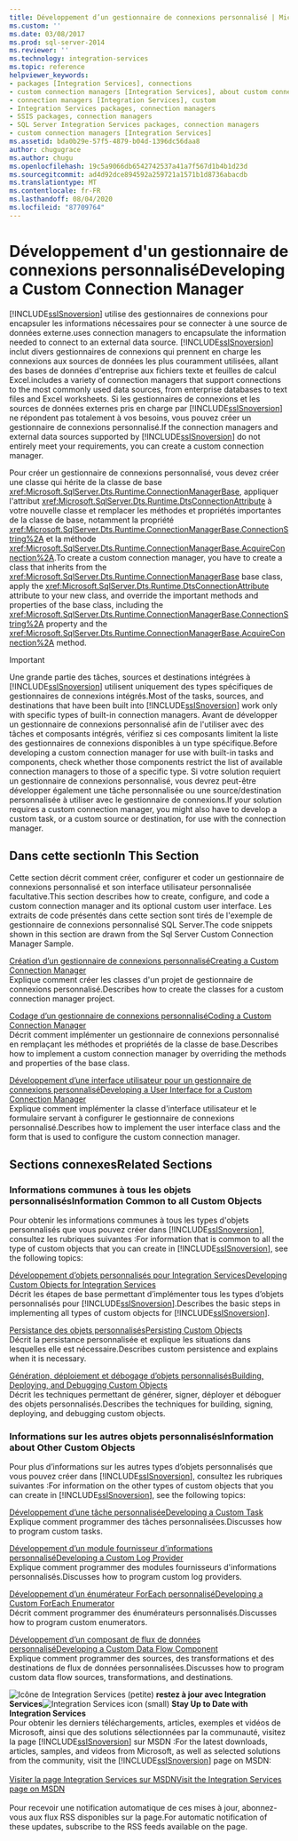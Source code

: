 ```yaml
---
title: Développement d’un gestionnaire de connexions personnalisé | Microsoft Docs
ms.custom: ''
ms.date: 03/08/2017
ms.prod: sql-server-2014
ms.reviewer: ''
ms.technology: integration-services
ms.topic: reference
helpviewer_keywords:
- packages [Integration Services], connections
- custom connection managers [Integration Services], about custom connection managers
- connection managers [Integration Services], custom
- Integration Services packages, connection managers
- SSIS packages, connection managers
- SQL Server Integration Services packages, connection managers
- custom connection managers [Integration Services]
ms.assetid: bda0b29e-57f5-4879-b04d-1396dc56daa8
author: chugugrace
ms.author: chugu
ms.openlocfilehash: 19c5a9066db6542742537a41a7f567d1b4b1d23d
ms.sourcegitcommit: ad4d92dce894592a259721a1571b1d8736abacdb
ms.translationtype: MT
ms.contentlocale: fr-FR
ms.lasthandoff: 08/04/2020
ms.locfileid: "87709764"
---
```

# <a name="developing-a-custom-connection-manager"></a><span data-ttu-id="23ccf-102">Développement d'un gestionnaire de connexions personnalisé</span><span class="sxs-lookup"><span data-stu-id="23ccf-102">Developing a Custom Connection Manager</span></span>
  [!INCLUDE[ssISnoversion](../../../includes/ssisnoversion-md.md)] <span data-ttu-id="23ccf-103">utilise des gestionnaires de connexions pour encapsuler les informations nécessaires pour se connecter à une source de données externe.</span><span class="sxs-lookup"><span data-stu-id="23ccf-103">uses connection managers to encapsulate the information needed to connect to an external data source.</span></span> [!INCLUDE[ssISnoversion](../../../includes/ssisnoversion-md.md)] <span data-ttu-id="23ccf-104">inclut divers gestionnaires de connexions qui prennent en charge les connexions aux sources de données les plus couramment utilisées, allant des bases de données d'entreprise aux fichiers texte et feuilles de calcul Excel.</span><span class="sxs-lookup"><span data-stu-id="23ccf-104">includes a variety of connection managers that support connections to the most commonly used data sources, from enterprise databases to text files and Excel worksheets.</span></span> <span data-ttu-id="23ccf-105">Si les gestionnaires de connexions et les sources de données externes pris en charge par [!INCLUDE[ssISnoversion](../../../includes/ssisnoversion-md.md)] ne répondent pas totalement à vos besoins, vous pouvez créer un gestionnaire de connexions personnalisé.</span><span class="sxs-lookup"><span data-stu-id="23ccf-105">If the connection managers and external data sources supported by [!INCLUDE[ssISnoversion](../../../includes/ssisnoversion-md.md)] do not entirely meet your requirements, you can create a custom connection manager.</span></span>  
  
 <span data-ttu-id="23ccf-106">Pour créer un gestionnaire de connexions personnalisé, vous devez créer une classe qui hérite de la classe de base <xref:Microsoft.SqlServer.Dts.Runtime.ConnectionManagerBase>, appliquer l'attribut <xref:Microsoft.SqlServer.Dts.Runtime.DtsConnectionAttribute> à votre nouvelle classe et remplacer les méthodes et propriétés importantes de la classe de base, notamment la propriété <xref:Microsoft.SqlServer.Dts.Runtime.ConnectionManagerBase.ConnectionString%2A> et la méthode <xref:Microsoft.SqlServer.Dts.Runtime.ConnectionManagerBase.AcquireConnection%2A>.</span><span class="sxs-lookup"><span data-stu-id="23ccf-106">To create a custom connection manager, you have to create a class that inherits from the <xref:Microsoft.SqlServer.Dts.Runtime.ConnectionManagerBase> base class, apply the <xref:Microsoft.SqlServer.Dts.Runtime.DtsConnectionAttribute> attribute to your new class, and override the important methods and properties of the base class, including the <xref:Microsoft.SqlServer.Dts.Runtime.ConnectionManagerBase.ConnectionString%2A> property and the <xref:Microsoft.SqlServer.Dts.Runtime.ConnectionManagerBase.AcquireConnection%2A> method.</span></span>  
  
> [!IMPORTANT]  
>  <span data-ttu-id="23ccf-107">Une grande partie des tâches, sources et destinations intégrées à [!INCLUDE[ssISnoversion](../../../includes/ssisnoversion-md.md)] utilisent uniquement des types spécifiques de gestionnaires de connexions intégrés.</span><span class="sxs-lookup"><span data-stu-id="23ccf-107">Most of the tasks, sources, and destinations that have been built into [!INCLUDE[ssISnoversion](../../../includes/ssisnoversion-md.md)] work only with specific types of built-in connection managers.</span></span> <span data-ttu-id="23ccf-108">Avant de développer un gestionnaire de connexions personnalisé afin de l'utiliser avec des tâches et composants intégrés, vérifiez si ces composants limitent la liste des gestionnaires de connexions disponibles à un type spécifique.</span><span class="sxs-lookup"><span data-stu-id="23ccf-108">Before developing a custom connection manager for use with built-in tasks and components, check whether those components restrict the list of available connection managers to those of a specific type.</span></span> <span data-ttu-id="23ccf-109">Si votre solution requiert un gestionnaire de connexions personnalisé, vous devrez peut-être développer également une tâche personnalisée ou une source/destination personnalisée à utiliser avec le gestionnaire de connexions.</span><span class="sxs-lookup"><span data-stu-id="23ccf-109">If your solution requires a custom connection manager, you might also have to develop a custom task, or a custom source or destination, for use with the connection manager.</span></span>  
  
## <a name="in-this-section"></a><span data-ttu-id="23ccf-110">Dans cette section</span><span class="sxs-lookup"><span data-stu-id="23ccf-110">In This Section</span></span>  
 <span data-ttu-id="23ccf-111">Cette section décrit comment créer, configurer et coder un gestionnaire de connexions personnalisé et son interface utilisateur personnalisée facultative.</span><span class="sxs-lookup"><span data-stu-id="23ccf-111">This section describes how to create, configure, and code a custom connection manager and its optional custom user interface.</span></span> <span data-ttu-id="23ccf-112">Les extraits de code présentés dans cette section sont tirés de l'exemple de gestionnaire de connexions personnalisé SQL Server.</span><span class="sxs-lookup"><span data-stu-id="23ccf-112">The code snippets shown in this section are drawn from the Sql Server Custom Connection Manager Sample.</span></span>  
  
 [<span data-ttu-id="23ccf-113">Création d’un gestionnaire de connexions personnalisé</span><span class="sxs-lookup"><span data-stu-id="23ccf-113">Creating a Custom Connection Manager</span></span>](creating-a-custom-connection-manager.md)  
 <span data-ttu-id="23ccf-114">Explique comment créer les classes d'un projet de gestionnaire de connexions personnalisé.</span><span class="sxs-lookup"><span data-stu-id="23ccf-114">Describes how to create the classes for a custom connection manager project.</span></span>  
  
 [<span data-ttu-id="23ccf-115">Codage d’un gestionnaire de connexions personnalisé</span><span class="sxs-lookup"><span data-stu-id="23ccf-115">Coding a Custom Connection Manager</span></span>](coding-a-custom-connection-manager.md)  
 <span data-ttu-id="23ccf-116">Décrit comment implémenter un gestionnaire de connexions personnalisé en remplaçant les méthodes et propriétés de la classe de base.</span><span class="sxs-lookup"><span data-stu-id="23ccf-116">Describes how to implement a custom connection manager by overriding the methods and properties of the base class.</span></span>  
  
 [<span data-ttu-id="23ccf-117">Développement d’une interface utilisateur pour un gestionnaire de connexions personnalisé</span><span class="sxs-lookup"><span data-stu-id="23ccf-117">Developing a User Interface for a Custom Connection Manager</span></span>](developing-a-user-interface-for-a-custom-connection-manager.md)  
 <span data-ttu-id="23ccf-118">Explique comment implémenter la classe d'interface utilisateur et le formulaire servant à configurer le gestionnaire de connexions personnalisé.</span><span class="sxs-lookup"><span data-stu-id="23ccf-118">Describes how to implement the user interface class and the form that is used to configure the custom connection manager.</span></span>  
  
## <a name="related-sections"></a><span data-ttu-id="23ccf-119">Sections connexes</span><span class="sxs-lookup"><span data-stu-id="23ccf-119">Related Sections</span></span>  
  
### <a name="information-common-to-all-custom-objects"></a><span data-ttu-id="23ccf-120">Informations communes à tous les objets personnalisés</span><span class="sxs-lookup"><span data-stu-id="23ccf-120">Information Common to all Custom Objects</span></span>  
 <span data-ttu-id="23ccf-121">Pour obtenir les informations communes à tous les types d'objets personnalisés que vous pouvez créer dans [!INCLUDE[ssISnoversion](../../../includes/ssisnoversion-md.md)], consultez les rubriques suivantes :</span><span class="sxs-lookup"><span data-stu-id="23ccf-121">For information that is common to all the type of custom objects that you can create in [!INCLUDE[ssISnoversion](../../../includes/ssisnoversion-md.md)], see the following topics:</span></span>  
  
 [<span data-ttu-id="23ccf-122">Développement d’objets personnalisés pour Integration Services</span><span class="sxs-lookup"><span data-stu-id="23ccf-122">Developing Custom Objects for Integration Services</span></span>](../developing-custom-objects-for-integration-services.md)  
 <span data-ttu-id="23ccf-123">Décrit les étapes de base permettant d’implémenter tous les types d’objets personnalisés pour [!INCLUDE[ssISnoversion](../../../includes/ssisnoversion-md.md)].</span><span class="sxs-lookup"><span data-stu-id="23ccf-123">Describes the basic steps in implementing all types of custom objects for [!INCLUDE[ssISnoversion](../../../includes/ssisnoversion-md.md)].</span></span>  
  
 [<span data-ttu-id="23ccf-124">Persistance des objets personnalisés</span><span class="sxs-lookup"><span data-stu-id="23ccf-124">Persisting Custom Objects</span></span>](../persisting-custom-objects.md)  
 <span data-ttu-id="23ccf-125">Décrit la persistance personnalisée et explique les situations dans lesquelles elle est nécessaire.</span><span class="sxs-lookup"><span data-stu-id="23ccf-125">Describes custom persistence and explains when it is necessary.</span></span>  
  
 [<span data-ttu-id="23ccf-126">Génération, déploiement et débogage d’objets personnalisés</span><span class="sxs-lookup"><span data-stu-id="23ccf-126">Building, Deploying, and Debugging Custom Objects</span></span>](../building-deploying-and-debugging-custom-objects.md)  
 <span data-ttu-id="23ccf-127">Décrit les techniques permettant de générer, signer, déployer et déboguer des objets personnalisés.</span><span class="sxs-lookup"><span data-stu-id="23ccf-127">Describes the techniques for building, signing, deploying, and debugging custom objects.</span></span>  
  
### <a name="information-about-other-custom-objects"></a><span data-ttu-id="23ccf-128">Informations sur les autres objets personnalisés</span><span class="sxs-lookup"><span data-stu-id="23ccf-128">Information about Other Custom Objects</span></span>  
 <span data-ttu-id="23ccf-129">Pour plus d’informations sur les autres types d’objets personnalisés que vous pouvez créer dans [!INCLUDE[ssISnoversion](../../../includes/ssisnoversion-md.md)], consultez les rubriques suivantes :</span><span class="sxs-lookup"><span data-stu-id="23ccf-129">For information on the other types of custom objects that you can create in [!INCLUDE[ssISnoversion](../../../includes/ssisnoversion-md.md)], see the following topics:</span></span>  
  
 [<span data-ttu-id="23ccf-130">Développement d’une tâche personnalisée</span><span class="sxs-lookup"><span data-stu-id="23ccf-130">Developing a Custom Task</span></span>](../task/developing-a-custom-task.md)  
 <span data-ttu-id="23ccf-131">Explique comment programmer des tâches personnalisées.</span><span class="sxs-lookup"><span data-stu-id="23ccf-131">Discusses how to program custom tasks.</span></span>  
  
 [<span data-ttu-id="23ccf-132">Développement d’un module fournisseur d’informations personnalisé</span><span class="sxs-lookup"><span data-stu-id="23ccf-132">Developing a Custom Log Provider</span></span>](../log-provider/developing-a-custom-log-provider.md)  
 <span data-ttu-id="23ccf-133">Explique comment programmer des modules fournisseurs d'informations personnalisés.</span><span class="sxs-lookup"><span data-stu-id="23ccf-133">Discusses how to program custom log providers.</span></span>  
  
 [<span data-ttu-id="23ccf-134">Développement d’un énumérateur ForEach personnalisé</span><span class="sxs-lookup"><span data-stu-id="23ccf-134">Developing a Custom ForEach Enumerator</span></span>](../foreach-enumerator/developing-a-custom-foreach-enumerator.md)  
 <span data-ttu-id="23ccf-135">Décrit comment programmer des énumérateurs personnalisés.</span><span class="sxs-lookup"><span data-stu-id="23ccf-135">Discusses how to program custom enumerators.</span></span>  
  
 [<span data-ttu-id="23ccf-136">Développement d’un composant de flux de données personnalisé</span><span class="sxs-lookup"><span data-stu-id="23ccf-136">Developing a Custom Data Flow Component</span></span>](../data-flow/developing-a-custom-data-flow-component.md)  
 <span data-ttu-id="23ccf-137">Explique comment programmer des sources, des transformations et des destinations de flux de données personnalisées.</span><span class="sxs-lookup"><span data-stu-id="23ccf-137">Discusses how to program custom data flow sources, transformations, and destinations.</span></span>  
  
<span data-ttu-id="23ccf-138">![Icône de Integration Services (petite)](../../media/dts-16.gif "Icône Integration Services (petite)")  **restez à jour avec Integration Services**</span><span class="sxs-lookup"><span data-stu-id="23ccf-138">![Integration Services icon (small)](../../media/dts-16.gif "Integration Services icon (small)")  **Stay Up to Date with Integration Services**</span></span><br /> <span data-ttu-id="23ccf-139">Pour obtenir les derniers téléchargements, articles, exemples et vidéos de Microsoft, ainsi que des solutions sélectionnées par la communauté, visitez la page [!INCLUDE[ssISnoversion](../../../includes/ssisnoversion-md.md)] sur MSDN :</span><span class="sxs-lookup"><span data-stu-id="23ccf-139">For the latest downloads, articles, samples, and videos from Microsoft, as well as selected solutions from the community, visit the [!INCLUDE[ssISnoversion](../../../includes/ssisnoversion-md.md)] page on MSDN:</span></span><br /><br /> [<span data-ttu-id="23ccf-140">Visiter la page Integration Services sur MSDN</span><span class="sxs-lookup"><span data-stu-id="23ccf-140">Visit the Integration Services page on MSDN</span></span>](https://go.microsoft.com/fwlink/?LinkId=136655)<br /><br /> <span data-ttu-id="23ccf-141">Pour recevoir une notification automatique de ces mises à jour, abonnez-vous aux flux RSS disponibles sur la page.</span><span class="sxs-lookup"><span data-stu-id="23ccf-141">For automatic notification of these updates, subscribe to the RSS feeds available on the page.</span></span>  
  
  
